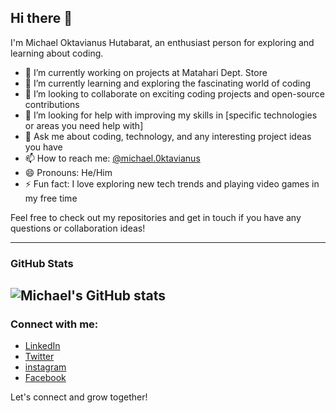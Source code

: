 ## Hi there 👋

I'm Michael Oktavianus Hutabarat, an enthusiast person for exploring and learning about coding. 

- 🔭 I’m currently working on projects at Matahari Dept. Store
- 🌱 I’m currently learning and exploring the fascinating world of coding
- 👯 I’m looking to collaborate on exciting coding projects and open-source contributions
- 🤔 I’m looking for help with improving my skills in [specific technologies or areas you need help with]
- 💬 Ask me about coding, technology, and any interesting project ideas you have
- 📫 How to reach me: [@michael.0ktavianus](https://www.instagram.com/michael.0ktavianus)
- 😄 Pronouns: He/Him
- ⚡ Fun fact: I love exploring new tech trends and playing video games in my free time

Feel free to check out my repositories and get in touch if you have any questions or collaboration ideas!

---

### GitHub Stats

![Michael's GitHub stats](https://github-readme-stats.vercel.app/api?username=Michaeloktavian&show_icons=true&theme=radical)
---

### Connect with me:

- [LinkedIn](https://www.linkedin.com/in/mikhael-oktavianus-hutabarat-813672260/)
- [Twitter](https://x.com/Myycals)
- [instagram](https://www.instagram.com/michael.0ktavianus)
- [Facebook](https://www.facebook.com/Michael-Oktavianus-Hutabarat/)

Let's connect and grow together!
